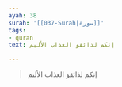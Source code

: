 ```yaml
---
ayah: 38
surah: '[[037-Surah|سورة]]'
tags:
- quran
text: إنكم لذائقو العذاب الأليم

---
```

> إنكم لذائقو العذاب الأليم
